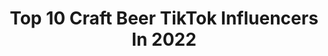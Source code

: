 ---
title: Top 10 Craft Beer TikTok Influencers In 2022
description: >-
  Find top craft beer TikTok influencers in 2022. Most popular hashtags: #craftbeer #fyp #beer #foryoupage.
platform: TikTok
hits: 42
text_top: Analyze the most popular TikTok accounts on inBeat.
text_bottom: Our platform has 42 TikTok influencers like this for you to collaborate.
profiles:
  - username: "laurenkelly224"
    fullname: >-
      LaurenK
    bio: >-
      Working mom. Marketer. Fitness fan. Craft beer and snark.
    location: "United States"
    followers: 3921
    engagement: 1937
    commentsToLikes: 0.132178
    id: ckd0nt6uvh3wf0j23yarpa65b
    verified: false
    hashtags: "#mom, #addamsfamily, #momsoftiktok, #halloween"
  - username: "itomharness"
    fullname: >-
      Tom Harness
    bio: >-
      🇺🇸Army Veteran, Crazy Suit Guy , owner of HDM, &🍺Craft Beer Drinker 🦆#QLMS
    location: "United States"
    followers: 6610
    engagement: 788
    commentsToLikes: 0.074258
    id: ck9nr1yso6kt10j780p9of2f6
    verified: false
    hashtags: "#foryoupage, #coronavirus, #smallgestures, #covid19"
  - username: "joegill88"
    fullname: >-
      Joe Gill
    bio: >-
      40ish Dad - Bostonish Hockey, Football, Music, Star Wars, Craft Beer & Laughter
    location: "United States"
    followers: 8686
    engagement: 1074
    commentsToLikes: 0.059030
    id: ckb9he83h72dr0j231oad3gw8
    verified: false
    hashtags: "#boston, #starwars, #snow, #2020"
  - username: "irishowens"
    fullname: >-
      Mike Owens
    bio: >-
      36/Iowa Happily Married Proud Dad Craft Beer Lover Quarantine Got Me Hooked
    location: "United States"
    followers: 4045
    engagement: 1035
    commentsToLikes: 0.071517
    id: ckacg9nh7ubsh0i784baxqfpm
    verified: false
    hashtags: "#duet, #iowa, #beer, #foryoupage"
  - username: "inkdmomkpg"
    fullname: >-
      inkdmomkpg
    bio: >-
      Ink • Craft Beer • Wife • Mom Sacramento Area📍
    location: "United States"
    followers: 11700
    engagement: 704
    commentsToLikes: 0.025802
    id: ckb9hewue75l10j23buc5tjb7
    verified: false
    hashtags: "#momsoftiktok, #bored, #quarantine, #fyp"
  - username: "4thtap"
    fullname: >-
      4th Tap
    bio: >-
      Austin, TX Brewery Brew.Share.Party.Repeat
    location: "United States"
    followers: 8148
    engagement: 897
    commentsToLikes: 0.033340
    id: ckc7pc0xav1uj0j231huxytz1
    verified: false
    hashtags: "#beer, #fyp, #makesomeonesmile, #craftbeer"
  - username: "marinerbeer"
    fullname: >-
      Mariner Brewing
    bio: >-
      Craft Brewery, Tasting Room & Restaurant in Coquitlam British Columbia, Canada.
    location: "Canada"
    followers: 78000
    engagement: 559
    commentsToLikes: 0.011257
    id: ck9dpisyiw2l10j78mxk7btnu
    verified: false
    hashtags: "#craftbrewery, #craftbeerbc, #bccraftbeer, #craftbeer"
  - username: "luis.valdenstein"
    fullname: >-
      Luis Hernandez V.
    bio: >-
      🐣¡C.E.O. DE LAS BUENAS VIBRAS !✌😌✌ Rey del quesito cheddar 🧀🤴
    location: "Mexico"
    followers: 170800
    engagement: 1150
    commentsToLikes: 0.067541
    id: ckahwm89wrkb20i78fllz3gdn
    verified: false
    hashtags: "#craftbeer, #beer, #cerveza, #lupulo"
  - username: "nevadabrewworks"
    fullname: >-
      NevadaBrewWorks
    bio: >-
      We are brewing for a cause as our daughter, Ariana Rye, has spastic quad CP 21+
    location: "United States"
    followers: 4209
    engagement: 1134
    commentsToLikes: 0.066196
    id: ckb9jgyj5ar4j0j234hzgk30m
    verified: false
    hashtags: "#specialneeds, #vegas, #cp, #foryoupage"
  - username: "talbottsciderco"
    fullname: >-
      talbottsciderco
    bio: >-
      6th Generation Farm in Colorado Hard Cider Apple Juice talbottsciderco.bevv.com
    location: "United States"
    followers: 8214
    engagement: 316
    commentsToLikes: 0.079187
    id: ck8s6cof6jy730j78mhom3083
    verified: false
    hashtags: "#wine, #hardcider, #worklife, #applejuicechallenge"
---